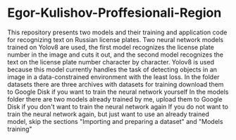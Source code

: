# Egor-Kulishov-Proffesionali-Region
This repository presents two models and their training and application code for recognizing text on Russian license plates. 
Two neural network models trained on Yolov8 are used, the first model recognizes the license plate number in the image and cuts it out, and the second model recognizes the text on the license plate number character by character. Yolov8 is used because this model currently handles the task of detecting objects in an image in a data-constrained environment with the least loss.
In the folder datasets there are three archives with datasets for training download them to Google Disk if you want to train the neural network yourself
In the models folder there are two models already trained by me, upload them to Google Disk if you don't want to train the neural network again
If you do not want to train the neural network again, but just want to use an already trained model, skip the sections "Importing and preparing a dataset" and "Models training"
